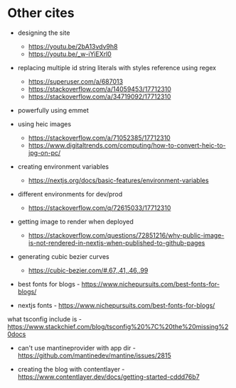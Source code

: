 # Other cites

- designing the site

  - https://youtu.be/2bA13vdv9h8
  - https://youtu.be/_w-iYiEXrl0

- replacing multiple id string literals with styles reference using regex

  - https://superuser.com/a/687013
  - https://stackoverflow.com/a/14059453/17712310
  - https://stackoverflow.com/a/34719092/17712310

- powerfully using emmet

- using heic images

  - https://stackoverflow.com/a/71052385/17712310
  - https://www.digitaltrends.com/computing/how-to-convert-heic-to-jpg-on-pc/

- creating environment variables

  - https://nextjs.org/docs/basic-features/environment-variables

- different environments for dev/prod

  - https://stackoverflow.com/q/72615033/17712310

- getting image to render when deployed

  - https://stackoverflow.com/questions/72851216/why-public-image-is-not-rendered-in-nextjs-when-published-to-github-pages

- generating cubic bezier curves

  - https://cubic-bezier.com/#.67,.41,.46,.99

- best fonts for blogs - https://www.nichepursuits.com/best-fonts-for-blogs/
- nextjs fonts - https://www.nichepursuits.com/best-fonts-for-blogs/

what tsconfig include is - https://www.stackchief.com/blog/tsconfig%20%7C%20the%20missing%20docs

- can't use mantineprovider with app dir - https://github.com/mantinedev/mantine/issues/2815

- creating the blog with contentlayer - https://www.contentlayer.dev/docs/getting-started-cddd76b7
